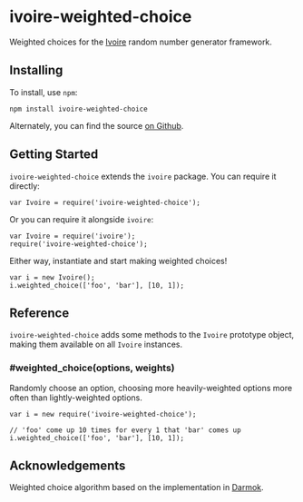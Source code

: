ivoire-weighted-choice
======================

Weighted choices for the [Ivoire](https://www.npmjs.com/package/ivoire) random
number generator framework.


Installing
----------

To install, use `npm`:

```
npm install ivoire-weighted-choice
```

Alternately, you can find the source [on Github](https://github.com/dreamhorn/ivoire-weighted-choice).


Getting Started
---------------

`ivoire-weighted-choice` extends the `ivoire` package. You can require it directly:

```
var Ivoire = require('ivoire-weighted-choice');
```

Or you can require it alongside `ivoire`:

```
var Ivoire = require('ivoire');
require('ivoire-weighted-choice');
```

Either way, instantiate and start making weighted choices!

```
var i = new Ivoire();
i.weighted_choice(['foo', 'bar'], [10, 1]);
```


Reference
---------

`ivoire-weighted-choice` adds some methods to the `Ivoire` prototype object, making them
available on all `Ivoire` instances.

### #weighted_choice(options, weights)

Randomly choose an option, choosing more heavily-weighted options more often
than lightly-weighted options.

```
var i = new require('ivoire-weighted-choice');

// 'foo' come up 10 times for every 1 that 'bar' comes up
i.weighted_choice(['foo', 'bar'], [10, 1]);
```


Acknowledgements
----------------

Weighted choice algorithm based on the implementation in
[Darmok](https://github.com/forana/darmok-js/blob/development/src/util.js).
